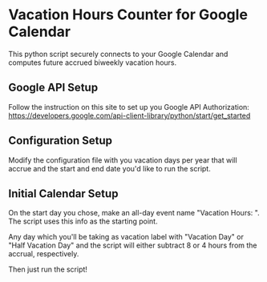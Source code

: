 # Vacation Hours Counter for Google Calendar

This python script securely connects to your Google Calendar and computes future accrued biweekly vacation hours.

## Google API Setup

Follow the instruction on this site to set up you Google API Authorization: https://developers.google.com/api-client-library/python/start/get_started

## Configuration Setup

Modify the configuration file with you vacation days per year that will accrue and the start and end date you'd like to run the script.

## Initial Calendar Setup

On the start day you chose, make an all-day event name "Vacation Hours: <insert starting hours>". The script uses this info as the starting point.

Any day which you'll be taking as vacation label with "Vacation Day" or "Half Vacation Day" and the script will either subtract 8 or 4 hours from the accrual, respectively.

Then just run the script!
